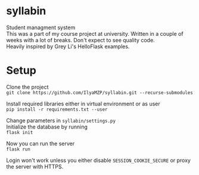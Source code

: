 # syllabin
Student managment system <br />
This was a part of my course project at university. Written in a couple of weeks with a lot of breaks. Don't expect to see quality code. <br />
Heavily inspired by Grey Li's HelloFlask examples.

# Setup
Clone the project <br />
`git clone https://github.com/IlyaMZP/syllabin.git --recurse-submodules`

Install required libraries either in virtual environment or as user <br />
`pip install -r requirements.txt --user`

Change parameters in `syllabin/settings.py` <br />
Initialize the database by running <br />
`flask init`

Now you can run the server <br />
`flask run`

Login won't work unless you either disable `SESSION_COOKIE_SECURE` or proxy the server with HTTPS.
